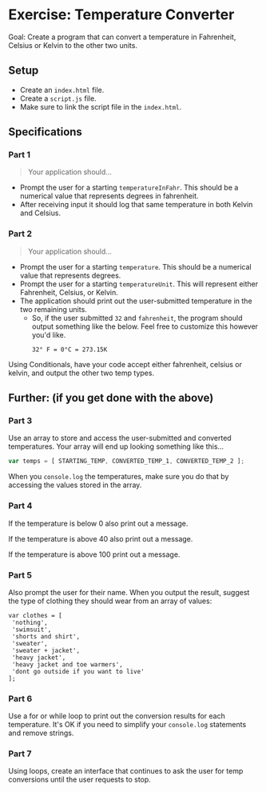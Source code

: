 # Exercise: Temperature Converter

Goal: Create a program that can convert a temperature in Fahrenheit, Celsius or Kelvin to the other two units.

## Setup

* Create an `index.html` file.
* Create a `script.js` file.
* Make sure to link the script file in the `index.html`.

## Specifications

### Part 1

> Your application should...

* Prompt the user for a starting `temperatureInFahr`. This should be a numerical value that represents degrees in fahrenheit.
* After receiving input it should log that same temperature in both Kelvin and Celsius.

### Part 2

> Your application should...

* Prompt the user for a starting `temperature`. This should be a numerical value that represents degrees.
* Prompt the user for a starting `temperatureUnit`. This will represent either Fahrenheit, Celsius, or Kelvin.
* The application should print out the user-submitted temperature in the two remaining units.
  * So, if the user submitted `32` and `fahrenheit`, the program should output something like the below. Feel free to customize this however you'd like.
    ```text
    32° F = 0°C = 273.15K
    ```

Using Conditionals, have your code accept either fahrenheit, celsius or kelvin, and output the other two temp types.

## Further: (if you get done with the above)

### Part 3

Use an array to store and access the user-submitted and converted temperatures. Your array will end up looking something like this...

```js
var temps = [ STARTING_TEMP, CONVERTED_TEMP_1, CONVERTED_TEMP_2 ];
```

When you `console.log` the temperatures, make sure you do that by accessing the values stored in the array.

### Part 4
If the temperature is below 0 also print out a message.

If the temperature is above 40 also print out a message.

If the temperature is above 100 print out a message.

### Part 5
Also prompt the user for their name. When you output the result, suggest the type of clothing they should wear from an array of values:

```
var clothes = [
 'nothing',
 'swimsuit',
 'shorts and shirt',
 'sweater',
 'sweater + jacket',
 'heavy jacket',
 'heavy jacket and toe warmers',
 'dont go outside if you want to live'
];
```

### Part 6
Use a for or while loop to print out the conversion results for each temperature. It's OK if you need to simplify your `console.log` statements and remove strings.  

### Part 7

Using loops, create an interface that continues to ask the user for temp conversions until the user requests to stop.
